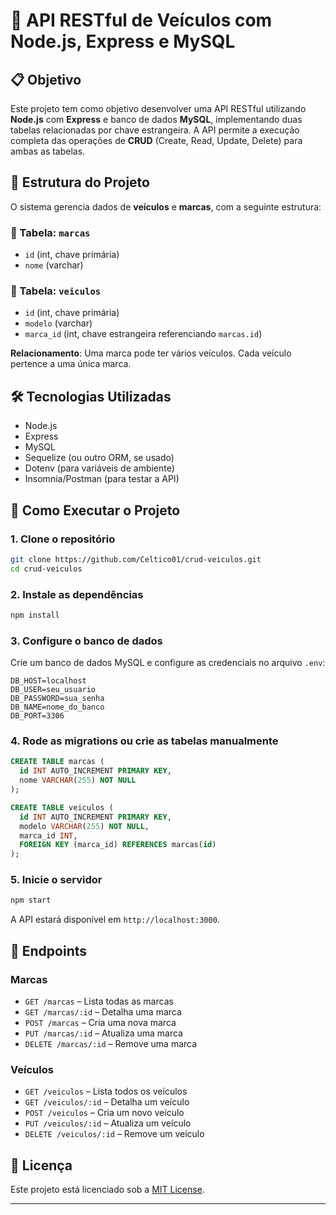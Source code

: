 # 🚗 API RESTful de Veículos com Node.js, Express e MySQL

## 📋 Objetivo

Este projeto tem como objetivo desenvolver uma API RESTful utilizando **Node.js** com **Express** e banco de dados **MySQL**, implementando duas tabelas relacionadas por chave estrangeira. A API permite a execução completa das operações de **CRUD** (Create, Read, Update, Delete) para ambas as tabelas.

## 🧱 Estrutura do Projeto

O sistema gerencia dados de **veículos** e **marcas**, com a seguinte estrutura:

### 🔸 Tabela: `marcas`

* `id` (int, chave primária)
* `nome` (varchar)

### 🔸 Tabela: `veiculos`

* `id` (int, chave primária)
* `modelo` (varchar)
* `marca_id` (int, chave estrangeira referenciando `marcas.id`)

**Relacionamento**: Uma marca pode ter vários veículos. Cada veículo pertence a uma única marca.

## 🛠️ Tecnologias Utilizadas

* Node.js
* Express
* MySQL
* Sequelize (ou outro ORM, se usado)
* Dotenv (para variáveis de ambiente)
* Insomnia/Postman (para testar a API)

## 🚀 Como Executar o Projeto

### 1. Clone o repositório

```bash
git clone https://github.com/Celtico01/crud-veiculos.git
cd crud-veiculos
```

### 2. Instale as dependências

```bash
npm install
```

### 3. Configure o banco de dados

Crie um banco de dados MySQL e configure as credenciais no arquivo `.env`:

```env
DB_HOST=localhost
DB_USER=seu_usuario
DB_PASSWORD=sua_senha
DB_NAME=nome_do_banco
DB_PORT=3306
```

### 4. Rode as migrations ou crie as tabelas manualmente

```sql
CREATE TABLE marcas (
  id INT AUTO_INCREMENT PRIMARY KEY,
  nome VARCHAR(255) NOT NULL
);

CREATE TABLE veiculos (
  id INT AUTO_INCREMENT PRIMARY KEY,
  modelo VARCHAR(255) NOT NULL,
  marca_id INT,
  FOREIGN KEY (marca_id) REFERENCES marcas(id)
);
```

### 5. Inicie o servidor

```bash
npm start
```

A API estará disponível em `http://localhost:3000`.

## 📌 Endpoints

### Marcas

* `GET /marcas` – Lista todas as marcas
* `GET /marcas/:id` – Detalha uma marca
* `POST /marcas` – Cria uma nova marca
* `PUT /marcas/:id` – Atualiza uma marca
* `DELETE /marcas/:id` – Remove uma marca

### Veículos

* `GET /veiculos` – Lista todos os veículos
* `GET /veiculos/:id` – Detalha um veículo
* `POST /veiculos` – Cria um novo veículo
* `PUT /veiculos/:id` – Atualiza um veículo
* `DELETE /veiculos/:id` – Remove um veículo


## 📄 Licença

Este projeto está licenciado sob a [MIT License](LICENSE).

---
